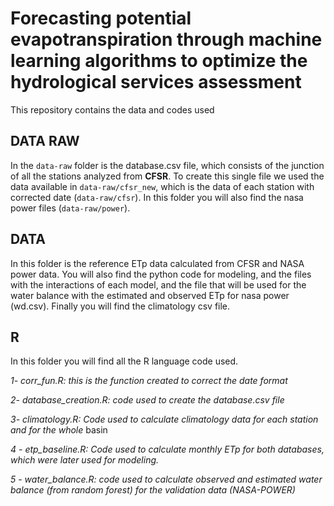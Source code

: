 
# **Forecasting potential evapotranspiration through machine learning algorithms to optimize the hydrological services assessment**

This repository contains the data and codes used

## **DATA RAW**

In the `data-raw` folder is the database.csv file, which consists of the
junction of all the stations analyzed from **CFSR**. To create this
single file we used the data available in `data-raw/cfsr_new`, which is
the data of each station with corrected date (`data-raw/cfsr`). In this
folder you will also find the nasa power files (`data-raw/power`).

## **DATA**

In this folder is the reference ETp data calculated from CFSR and NASA
power data. You will also find the python code for modeling, and the
files with the interactions of each model, and the file that will be
used for the water balance with the estimated and observed ETp for nasa
power (wd.csv). Finally you will find the climatology csv file.

## **R**

In this folder you will find all the R language code used.

*1- corr_fun.R: this is the function created to correct the date format*

*2- database_creation.R: code used to create the database.csv file*

*3- climatology.R: Code used to calculate climatology data for each
station and for the whole* basin

*4 - etp_baseline.R: Code used to calculate monthly ETp for both
databases, which were later used for modeling.*

*5 - water_balance.R: code used to calculate observed and estimated
water balance (from random forest) for the validation data (NASA-POWER)*
